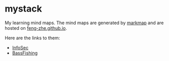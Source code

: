 # mystack
My learning mind maps. The mind maps are generated by [markmap](https://github.com/markmap/markmap) and are hosted on [feng-zhe.github.io](https://github.com/feng-zhe/feng-zhe.github.io).

Here are the links to them:
- [InfoSec](https://feng-zhe.github.io/InfoSec.html)
- [BassFishing](https://feng-zhe.github.io/BassFishing.html)
